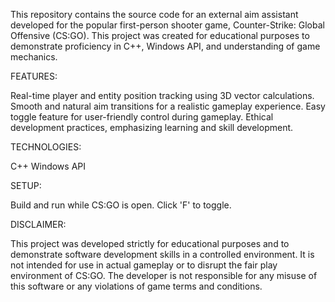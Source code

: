 This repository contains the source code for an external aim assistant developed for the popular first-person shooter game, Counter-Strike: Global Offensive (CS:GO). This project was created for educational purposes to demonstrate proficiency in C++, Windows API, and understanding of game mechanics.

FEATURES:

Real-time player and entity position tracking using 3D vector calculations.
Smooth and natural aim transitions for a realistic gameplay experience.
Easy toggle feature for user-friendly control during gameplay.
Ethical development practices, emphasizing learning and skill development.

TECHNOLOGIES:

C++
Windows API

SETUP:

Build and run while CS:GO is open.
Click 'F' to toggle. 

DISCLAIMER:

This project was developed strictly for educational purposes and to demonstrate software development skills in a controlled environment. It is not intended for use in actual gameplay or to disrupt the fair play environment of CS:GO. The developer is not responsible for any misuse of this software or any violations of game terms and conditions.
